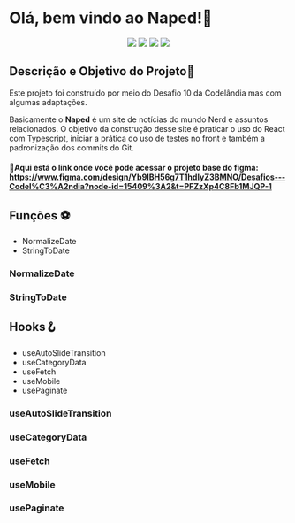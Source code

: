 # Olá, bem vindo ao Naped!👋

<p align="center">
  <img src="https://img.shields.io/static/v1?label=react&message=framework&color=blue&style=for-the-badge&logo=REACT"/>
  <img src="https://img.shields.io/static/v1?label=typescript&message=language&color=blue&style=for-the-badge&logo=TYPESCRIPT&logoColot=3174bc"/>
  <img src="http://img.shields.io/static/v1?label=License&message=MIT&color=green&style=for-the-badge"/>
   <img src="http://img.shields.io/static/v1?label=STATUS&message=EM%20DESENVOLVIMENTO&color=YELLOW&style=for-the-badge"/>
</p>

## Descrição e Objetivo do Projeto📜

Este projeto foi construído por meio do Desafio 10 da Codelândia mas com algumas adaptações.

Basicamente o **Naped** é um site de notícias do mundo Nerd e assuntos relacionados.
O objetivo da construção desse site é praticar o uso do React com Typescript, iniciar a prática do uso de testes no front e também a padronização dos commits do Git.

#### 🔗Aqui está o link onde você pode acessar o projeto base do figma: https://www.figma.com/design/Yb9IBH56g7T1hdIyZ3BMNO/Desafios---Codel%C3%A2ndia?node-id=15409%3A2&t=PFZzXp4C8Fb1MJQP-1

## Funções ⚽

- NormalizeDate
- StringToDate

### NormalizeDate

### StringToDate

## Hooks🪝

- useAutoSlideTransition
- useCategoryData
- useFetch
- useMobile
- usePaginate

### useAutoSlideTransition

### useCategoryData

### useFetch

### useMobile

### usePaginate
